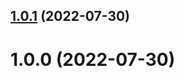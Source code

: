 ## [1.0.1](https://github.com/azabraao/react-swipe-to-close-modal/compare/v1.0.0...v1.0.1) (2022-07-30)

# 1.0.0 (2022-07-30)
